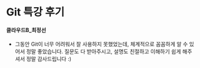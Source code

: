 # Git 특강 후기
#### 클라우드B_최정선

- 그동안 Git이 너무 어려워서 잘 사용하지 못했었는데, 체계적으로 꼼꼼하게 알 수 있어서 정말 좋았습니다. 질문도 다 받아주시고, 설명도 친절하고 이해하기 쉽게 해주셔서 정말 감사드립니다 :)